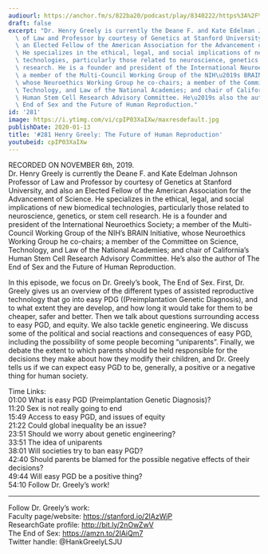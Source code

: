 ```yaml
---
audiourl: https://anchor.fm/s/822ba20/podcast/play/8340222/https%3A%2F%2Fd3ctxlq1ktw2nl.cloudfront.net%2Fproduction%2F2019-10-8%2F33413504-44100-2-6d53cf111c4b6.m4a
draft: false
excerpt: "Dr. Henry Greely is currently the Deane F. and Kate Edelman Johnson Professor\
  \ of Law and Professor by courtesy of Genetics at Stanford University, and also\
  \ an Elected Fellow of the American Association for the Advancement of Science.\
  \ He specializes in the ethical, legal, and social implications of new biomedical\
  \ technologies, particularly those related to neuroscience, genetics, or stem cell\
  \ research. He is a founder and president of the International Neuroethics Society;\
  \ a member of the Multi-Council Working Group of the NIH\u2019s BRAIN Initiative,\
  \ whose Neuroethics Working Group he co-chairs; a member of the Committee on Science,\
  \ Technology, and Law of the National Academies; and chair of California\u2019s\
  \ Human Stem Cell Research Advisory Committee. He\u2019s also the author of The\
  \ End of Sex and the Future of Human Reproduction."
id: '281'
image: https://i.ytimg.com/vi/cpIP03XaIXw/maxresdefault.jpg
publishDate: 2020-01-13
title: '#281 Henry Greely: The Future of Human Reproduction'
youtubeid: cpIP03XaIXw
---
```

<div class="timelinks">

RECORDED ON NOVEMBER 6th, 2019.  
Dr. Henry Greely is currently the Deane F. and Kate Edelman Johnson Professor of Law and Professor by courtesy of Genetics at Stanford University, and also an Elected Fellow of the American Association for the Advancement of Science. He specializes in the ethical, legal, and social implications of new biomedical technologies, particularly those related to neuroscience, genetics, or stem cell research. He is a founder and president of the International Neuroethics Society; a member of the Multi-Council Working Group of the NIH’s BRAIN Initiative, whose Neuroethics Working Group he co-chairs; a member of the Committee on Science, Technology, and Law of the National Academies; and chair of California’s Human Stem Cell Research Advisory Committee. He’s also the author of The End of Sex and the Future of Human Reproduction.

In this episode, we focus on Dr. Greely’s book, The End of Sex. First, Dr. Greely gives us an overview of the different types of assisted reproductive technology that go into easy PDG ((Preimplantation Genetic Diagnosis), and to what extent they are develop, and how long it would take for them to be cheaper, safer and better. Then we talk about questions surrounding access to easy PGD, and equity. We also tackle genetic engineering. We discuss some of the political and social reactions and consequences of easy PGD, including the possibility of some people becoming “uniparents”. Finally, we debate the extent to which parents should be held responsible for the decisions they make about how they modify their children, and Dr. Greely tells us if we can expect easy PGD to be, generally, a positive or a negative thing for human society.

Time Links:  
<time>01:00</time> What is easy PGD (Preimplantation Genetic Diagnosis)?  
<time>11:20</time> Sex is not really going to end   
<time>15:49</time> Access to easy PGD, and issues of equity  
<time>21:22</time> Could global inequality be an issue?   
<time>23:51</time> Should we worry about genetic engineering?  
<time>33:51</time> The idea of uniparents  
<time>38:01</time> Will societies try to ban easy PGD?  
<time>42:40</time> Should parents be blamed for the possible negative effects of their decisions?  
<time>49:44</time> Will easy PGD be a positive thing?  
<time>54:10</time> Follow Dr. Greely’s work!

---

Follow Dr. Greely’s work:  
Faculty page/website: https://stanford.io/2lAzWjP  
ResearchGate profile: http://bit.ly/2nOwZwV  
The End of Sex: https://amzn.to/2lAiQm7  
Twitter handle: @HankGreelyLSJU
</div>

